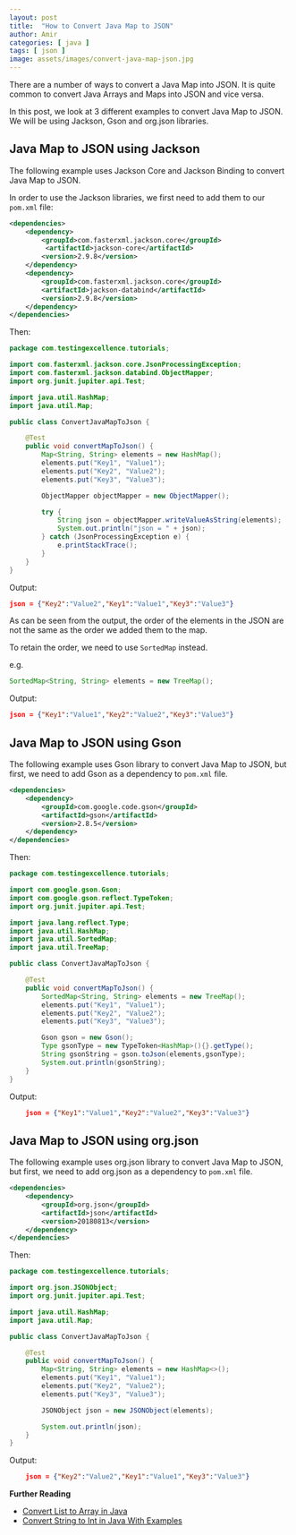 ```yaml
---
layout: post
title:  "How to Convert Java Map to JSON"
author: Amir
categories: [ java ]
tags: [ json ]
image: assets/images/convert-java-map-json.jpg
---
```


There are a number of ways to convert a Java Map into JSON. It is quite common to convert Java Arrays and Maps into JSON and vice versa.

In this post, we look at 3 different examples to convert Java Map to JSON. We will be using Jackson, Gson and org.json libraries.

## Java Map to JSON using Jackson

The following example uses Jackson Core and Jackson Binding to convert Java Map to JSON.

In order to use the Jackson libraries, we first need to add them to our `pom.xml` file:

```xml
<dependencies>
    <dependency>
        <groupId>com.fasterxml.jackson.core</groupId>
         <artifactId>jackson-core</artifactId>
        <version>2.9.8</version>
    </dependency>
    <dependency>
        <groupId>com.fasterxml.jackson.core</groupId>
        <artifactId>jackson-databind</artifactId>
        <version>2.9.8</version>
    </dependency>
</dependencies>
```

Then:

```java
package com.testingexcellence.tutorials;

import com.fasterxml.jackson.core.JsonProcessingException;
import com.fasterxml.jackson.databind.ObjectMapper;
import org.junit.jupiter.api.Test;

import java.util.HashMap;
import java.util.Map;

public class ConvertJavaMapToJson {

    @Test
    public void convertMapToJson() {
        Map<String, String> elements = new HashMap();
        elements.put("Key1", "Value1");
        elements.put("Key2", "Value2");
        elements.put("Key3", "Value3");

        ObjectMapper objectMapper = new ObjectMapper();

        try {
            String json = objectMapper.writeValueAsString(elements);
            System.out.println("json = " + json);
        } catch (JsonProcessingException e) {
            e.printStackTrace();
        }
    }
}
```

Output:

```json
json = {"Key2":"Value2","Key1":"Value1","Key3":"Value3"}
```

As can be seen from the output, the order of the elements in the JSON are not the same as the order we added them to the map.

To retain the order, we need to use `SortedMap` instead.

e.g.

```java
SortedMap<String, String> elements = new TreeMap();
```

Output:

```json
json = {"Key1":"Value1","Key2":"Value2","Key3":"Value3"}
```

## Java Map to JSON using Gson

The following example uses Gson library to convert Java Map to JSON, but first, we need to add Gson as a dependency to `pom.xml` file.

```xml
<dependencies>
    <dependency>
        <groupId>com.google.code.gson</groupId>
        <artifactId>gson</artifactId>
        <version>2.8.5</version>
    </dependency>
</dependencies>
```

Then:

```java
package com.testingexcellence.tutorials;

import com.google.gson.Gson;
import com.google.gson.reflect.TypeToken;
import org.junit.jupiter.api.Test;

import java.lang.reflect.Type;
import java.util.HashMap;
import java.util.SortedMap;
import java.util.TreeMap;

public class ConvertJavaMapToJson {

    @Test
    public void convertMapToJson() {
        SortedMap<String, String> elements = new TreeMap();
        elements.put("Key1", "Value1");
        elements.put("Key2", "Value2");
        elements.put("Key3", "Value3");

        Gson gson = new Gson();
        Type gsonType = new TypeToken<HashMap>(){}.getType();
        String gsonString = gson.toJson(elements,gsonType);
        System.out.println(gsonString);
    }
}
```

Output:

```json
    json = {"Key1":"Value1","Key2":"Value2","Key3":"Value3"}
```

## Java Map to JSON using org.json

The following example uses org.json library to convert Java Map to JSON, but first, we need to add org.json as a dependency to `pom.xml` file.

```xml
<dependencies>
    <dependency>
        <groupId>org.json</groupId>
        <artifactId>json</artifactId>
        <version>20180813</version>
    </dependency>
</dependencies>
```

Then:

```java
package com.testingexcellence.tutorials;

import org.json.JSONObject;
import org.junit.jupiter.api.Test;

import java.util.HashMap;
import java.util.Map;

public class ConvertJavaMapToJson {

    @Test
    public void convertMapToJson() {
        Map<String, String> elements = new HashMap<>();
        elements.put("Key1", "Value1");
        elements.put("Key2", "Value2");
        elements.put("Key3", "Value3");

        JSONObject json = new JSONObject(elements);

        System.out.println(json);
    }
}
```

Output:

```json
    json = {"Key2":"Value2","Key1":"Value1","Key3":"Value3"}
```

**Further Reading**

*   [Convert List to Array in Java](https://www.testingexcellence.com/convert-list-to-array-in-java/)
*   [Convert String to Int in Java With Examples](https://www.testingexcellence.com/convert-string-to-int-java-examples/)